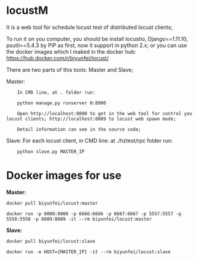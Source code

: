 # locustM
It is a web tool for schedule locust test of distributed locust clients;

To run it on you computer, you should be install locustio, Django==1.11.10, psutil==5.4.3 by PIP as first, now it support in python 2.x; or you can use the docker images which I maked in the docker hub: https://hub.docker.com/r/biyunfei/locust/

There are two parts of this tools: Master and Slave;

Master:

		In CMD line, at . folder run: 

		python manage.py runserver 0:8000

		Open http://localhost:8000 to get in the web tool for control you locust clients; http://localhost:8089 to locust web spawn mode;

		Detail information can see in the source code;

Slave:
		For each locust client, in CMD line: at ./hztest/rpc folder run:
		
		python slave.py MASTER_IP
# Docker images for use
**Master:**
      
	docker pull biyunfei/locust:master
      
	docker run -p 8000:8000 -p 6666:6666 -p 6667:6667 -p 5557:5557 -p 5558:5558 -p 8089:8089 -it --rm biyunfei/locust:master
      
**Slave:**

	docker pull biyunfei/locust:slave

	docker run -e HOST={MASTER_IP} -it --rm biyunfei/locust:slave

